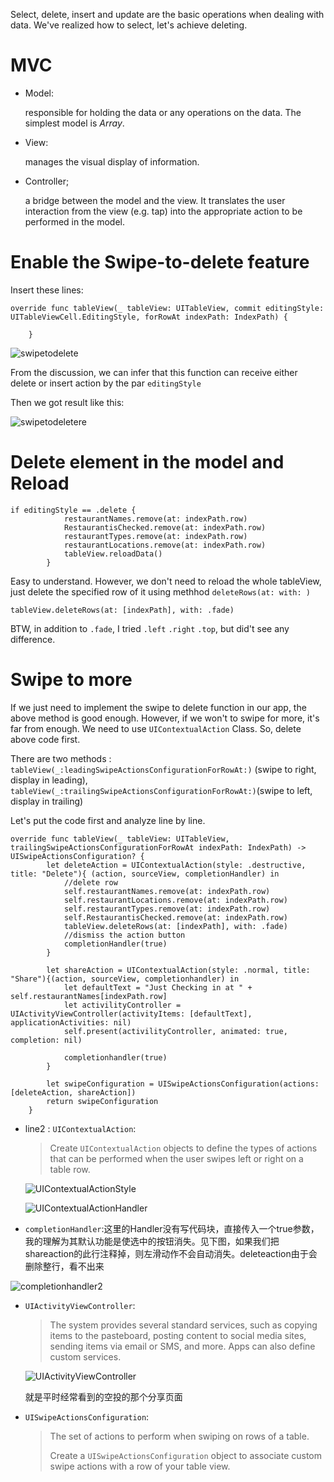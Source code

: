 Select, delete, insert and update are the basic operations when dealing with data. We've realized how to select, let's achieve deleting.

# MVC

* Model:

  responsible for holding the data or any operations on the data. The simplest model is *Array*.

* View:

  manages the visual display of information.

* Controller;

  a bridge between the model and the view. It translates the user interaction from the view (e.g. tap) into the appropriate action to be performed in the model.


# Enable the Swipe-to-delete feature

Insert these lines:

```sw
override func tableView(_ tableView: UITableView, commit editingStyle: UITableViewCell.EditingStyle, forRowAt indexPath: IndexPath) {
        
    }
```

![swipetodelete](graph/swipetodelete.png)

From the discussion, we can infer that this function can receive either delete or insert action by the par `editingStyle`

Then we got result like this:

![swipetodeletere](graph/swipetodeletere.png)

# Delete element in the model and Reload

```sw
if editingStyle == .delete {
            restaurantNames.remove(at: indexPath.row)
            RestaurantisChecked.remove(at: indexPath.row)
            restaurantTypes.remove(at: indexPath.row)
            restaurantLocations.remove(at: indexPath.row)
            tableView.reloadData()
        }
```

Easy to understand. However, we don't need to reload the whole tableView, just delete the specified row of it using methhod `deleteRows(at: with: )`

```
tableView.deleteRows(at: [indexPath], with: .fade)
```

BTW, in addition to `.fade`, I tried `.left` `.right` `.top`, but did't see any difference.

# Swipe to more

If we just need to implement the swipe to delete function in our app, the above method is good enough. However, if we won't to swipe for more, it's far from enough. We need to use `UIContextualAction` Class. So, delete above code first. 

There are two methods : `tableView(_:leadingSwipeActionsConfigurationForRowAt:)` (swipe to right, display in leading),  `tableView(_:trailingSwipeActionsConfigurationForRowAt:)`(swipe to left, display in trailing)

Let's put the code first and analyze line by line.

```
override func tableView(_ tableView: UITableView, trailingSwipeActionsConfigurationForRowAt indexPath: IndexPath) -> UISwipeActionsConfiguration? {
        let deleteAction = UIContextualAction(style: .destructive, title: "Delete"){ (action, sourceView, completionHandler) in
            //delete row
            self.restaurantNames.remove(at: indexPath.row)
            self.restaurantLocations.remove(at: indexPath.row)
            self.restaurantTypes.remove(at: indexPath.row)
            self.RestaurantisChecked.remove(at: indexPath.row)
            tableView.deleteRows(at: [indexPath], with: .fade)
            //dismiss the action button
            completionHandler(true)
        }
        
        let shareAction = UIContextualAction(style: .normal, title: "Share"){(action, sourceView, completionhandler) in
            let defaultText = "Just Checking in at " + self.restaurantNames[indexPath.row]
            let activilityController = UIActivityViewController(activityItems: [defaultText], applicationActivities: nil)
            self.present(activilityController, animated: true, completion: nil)
            
            completionhandler(true)
        }
        
        let swipeConfiguration = UISwipeActionsConfiguration(actions: [deleteAction, shareAction])
        return swipeConfiguration
    }
```

* line2 : `UIContextualAction`:

  > Create `UIContextualAction` objects to define the types of actions that can be performed when the user swipes left or right on a table row. 

  ![UIContextualActionStyle](graph/UIContextualActionStyle.png)

  ![UIContextualActionHandler](graph/UIContextualActionHandler.png)

* `completionHandler`:这里的Handler没有写代码块，直接传入一个true参数，我的理解为其默认功能是使选中的按钮消失。见下图，如果我们把shareaction的此行注释掉，则左滑动作不会自动消失。deleteaction由于会删除整行，看不出来

<img src="graph/completionhandler.jpg" alt="completionhandler2"  />

* `UIActivityViewController`:

  > The system provides several standard services, such as copying items to the pasteboard, posting content to social media sites, sending items via email or SMS, and more. Apps can also define custom services.

  ![UIActivityViewController](graph/UIActivityViewController.png)

  就是平时经常看到的空投的那个分享页面

* `UISwipeActionsConfiguration`:

  > The set of actions to perform when swiping on rows of a table.
  >
  > Create a `UISwipeActionsConfiguration` object to associate custom swipe actions with a row of your table view. 